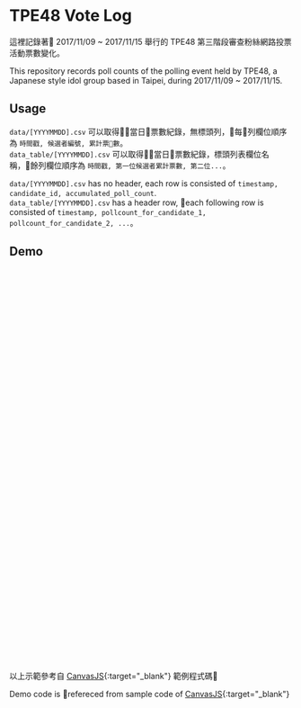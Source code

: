# TPE48 Vote Log

這裡記錄著 2017/11/09 ~ 2017/11/15 舉行的 TPE48 第三階段審查粉絲網路投票活動票數變化。

This repository records poll counts of the polling event held by TPE48, a Japanese style idol group based in Taipei, during 2017/11/09 ~ 2017/11/15.

## Usage

`data/[YYYYMMDD].csv` 可以取得當日票數紀錄，無標頭列，每列欄位順序為 `時間戳, 候選者編號, 累計票數`。
<br>
`data_table/[YYYYMMDD].csv` 可以取得當日票數紀錄，標頭列表欄位名稱，餘列欄位順序為 `時間戳, 第一位候選者累計票數, 第二位...`。

`data/[YYYYMMDD].csv` has no header, each row is consisted of `timestamp, candidate_id, accumulated_poll_count`.
<br>
`data_table/[YYYYMMDD].csv` has a header row, each following row is consisted of `timestamp, pollcount_for_candidate_1, pollcount_for_candidate_2, ...`。

## Demo

<div id="chartContainer" style="height: 700px; width: 100%;"></div>

以上示範參考自 [CanvasJS](https://canvasjs.com/javascript-charts/multi-series-chart/){:target="_blank"} 範例程式碼

Demo code is refereced from sample code of [CanvasJS](https://canvasjs.com/javascript-charts/multi-series-chart/){:target="_blank"}

<script src="https://canvasjs.com/assets/script/canvasjs.min.js"></script>
<script type="text/javascript">
var vote_data = [];
var chart;

fetch('https://zaka46.github.io/tpe48-votelog/data_table/20171111.csv')
  .then(function(response) {
    return response.text()
  }).then(function(body) {
    body.split("\n").forEach(function(row, index) {
      if(index == 0) {
        vote_data = row.split(',').map(function(element, index) {
          if(index == 0) return {};
          return {
            type: "line",
            axisYType: "secondary",
            xValueFormatString: "MM/DD HH:mm",
            name: element,
            showInLegend: true,
            markerSize: 0,
            dataPoints: []
          }
        });
      } else {
        row.split(',').forEach(function(element, index, array) {
          if(index == 0) return;
          if(typeof(vote_data[index].dataPoints) == 'undefined') return;
          var x = new Date(array[0] * 1000);
          vote_data[index].dataPoints.push({
            x: x,
            y: parseInt(element)
          })
        });
      }
    });
    createChart();
  });

function str_pad(n) {
  return String("0" + n).slice(-2);
}

function createChart() {
  chart = new CanvasJS.Chart("chartContainer", {
    title: {
      text: "20171111",
      fontSize: 20,
      fontFamily: "tahoma"
    },
    axisX: {
      valueFormatString: "MM/DD HH:mm",
      labelFontSize: 12
    },
    axisY2: {
      title: "票數",
      labelFontSize: 12,
      titleFontSize: 15,
/*      logarithmic: true,
      labelFormatter: function ( e ) {
        var suffixes = ["", "K", "M", "B"];
        var order = Math.max(Math.floor(Math.log(e.value) / Math.log(1000)), 0);
        if(order > suffixes.length - 1)
          order = suffixes.length - 1;
        var suffix = suffixes[order];
        return CanvasJS.formatNumber(e.value / Math.pow(1000, order)) + suffix;
      }, */
      includeZero :false
    },
    toolTip: {
      shared: true,
      contentFormatter: function(e) {
				var content = "<table><tbody style='text-align:right'><tr><td colspan='3'>" + e.entries[0].dataPoint.x.getMonth() + '/' + e.entries[0].dataPoint.x.getDate() + ' ' + str_pad(e.entries[0].dataPoint.x.getHours()) + ':' + str_pad(e.entries[0].dataPoint.x.getMinutes()) + "</td></tr>";
        e.entries.forEach(function(element, index) {
          if (index % 10 == 0) content += "<tr>";
          content += "<td style='color:" + element.dataSeries.color + "'>" + element.dataSeries.name + "</td><td>" + element.dataPoint.y.toLocaleString('en-us') + "</td>";
          if ((index + 1) % 10 == 0) content += "</tr>";          
        })
        content += "</tbody></table>";
        return content;
			}
    },
    legend: {
      cursor: "pointer",
      verticalAlign: "top",
      horizontalAlign: "center",
      dockInsidePlotArea: true,
      fontSize: 12,
      itemclick: toogleDataSeries
    },
    data: vote_data
  });
  chart.render();
}

function toogleDataSeries(e) {
  if (typeof(e.dataSeries.visible) === "undefined" || e.dataSeries.visible) {
    e.dataSeries.visible = false;
  } else{
    e.dataSeries.visible = true;
  }
  chart.render();
}
</script>
